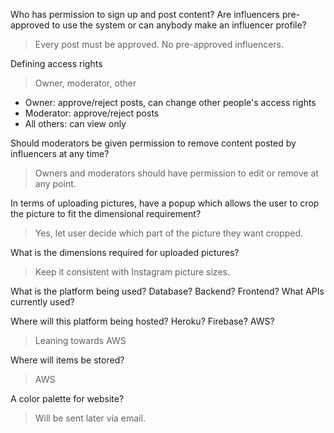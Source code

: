 Who has permission to sign up and post content? Are influencers pre-approved to use the system or can anybody make an influencer profile? 
> Every post must be approved. No pre-approved influencers. 

Defining access rights
> Owner, moderator, other 
* Owner: approve/reject posts, can change other people's access rights
* Moderator: approve/reject posts
* All others: can view only 

Should moderators be given permission to remove content posted by influencers at any time? 
> Owners and moderators should have permission to edit or remove at any point. 

In terms of uploading pictures, have a popup which allows the user to crop the picture to fit the 
dimensional requirement? 
> Yes, let user decide which part of the picture they want cropped. 

What is the dimensions required for uploaded pictures? 
> Keep it consistent with Instagram picture sizes. 

What is the platform being used? Database? Backend? Frontend? What APIs currently used?

Where will this platform being hosted? Heroku? Firebase? AWS? 
> Leaning towards AWS

Where will items be stored?
> AWS

A color palette for website? 
> Will be sent later via email.
